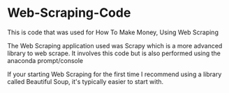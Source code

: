 # Web-Scraping-Code
This is code that was used for How To Make Money, Using Web Scraping

The Web Scraping application used was Scrapy which is a more advanced library to web scrape. It involves this code but is also performed using the anaconda prompt/console

If your starting Web Scraping for the first time I recommend using a library called Beautiful Soup, it's typically easier to start with.




